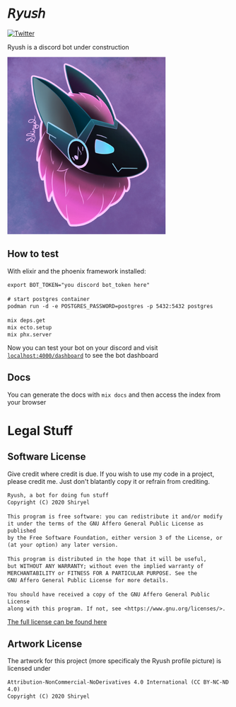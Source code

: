 # 𝘙𝘺𝘶𝘴𝘩
[![Twitter](https://img.shields.io/twitter/follow/shiryel_.svg?style=social)](https://twitter.com/shiryel_)

Ryush is a discord bot under construction

<img src="ryush.png" alt="Ryush profile pic" height="400">

## How to test

With elixir and the phoenix framework installed:
```
export BOT_TOKEN="you discord bot_token here"

# start postgres container
podman run -d -e POSTGRES_PASSWORD=postgres -p 5432:5432 postgres

mix deps.get
mix ecto.setup
mix phx.server
```

Now you can test your bot on your discord and visit [`localhost:4000/dashboard`](http://localhost:4000/dashboard) to see the bot dashboard

## Docs

You can generate the docs with `mix docs` and then access the index from your browser

# Legal Stuff

## Software License

Give credit where credit is due. If you wish to use my code in a project, please credit me. 
Just don't blatantly copy it or refrain from crediting.

    Ryush, a bot for doing fun stuff
    Copyright (C) 2020 Shiryel

    This program is free software: you can redistribute it and/or modify
    it under the terms of the GNU Affero General Public License as published
    by the Free Software Foundation, either version 3 of the License, or
    (at your option) any later version.

    This program is distributed in the hope that it will be useful,
    but WITHOUT ANY WARRANTY; without even the implied warranty of
    MERCHANTABILITY or FITNESS FOR A PARTICULAR PURPOSE. See the
    GNU Affero General Public License for more details.

    You should have received a copy of the GNU Affero General Public License
    along with this program. If not, see <https://www.gnu.org/licenses/>.

[The full license can be found here](https://github.com/shiryel/ryush-bot/blob/master/LICENSE)

## Artwork License

The artwork for this project (more specificaly the Ryush profile picture) is licensed under 

    Attribution-NonCommercial-NoDerivatives 4.0 International (CC BY-NC-ND 4.0)
    Copyright (C) 2020 Shiryel
